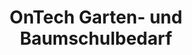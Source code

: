 ---
title: "OnTech Garten- und Baumschulbedarf"
url: /euskirchen/ontech-garten-und-baumschulbedarf/
shop: Garten-Center
---